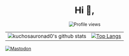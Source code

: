 
<h1 align="center">Hi 👋,</h1>


<div align="center">
<p align="center">
</p>
  
![Profile views](https://gpvc.arturio.dev/kuchosauronad0)
</p>
</div>

|  |   |
|---|---|
| ![kuchosauronad0's github stats](https://github-readme-stats.vercel.app/api/?username=kuchosauronad0&show_icons=true&count_private=true&show_icons=true&theme=gotham&layout=compact) | [![Top Langs](https://github-readme-stats.vercel.app/api/top-langs/?username=kuchosauronad0&layout=compact&hide=html&count_private=true&show_icons=true&theme=gotham)](https://github.com/anuraghazra/github-readme-stats) |

<a rel="me" href="https://hachyderm.io/@anp"><img alt="Mastodon" src="https://img.shields.io/mastodon/follow/109296195067608705?domain=https%3A%2F%2Fhachyderm.io&style=social"></a>
</div>
